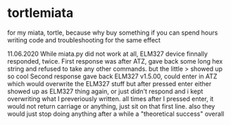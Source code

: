 # tortlemiata
for my miata, tortle, because why buy something if you can spend hours writing code and troubleshooting for the same effect

11.06.2020
While miata.py did not work at all, ELM327 device finnally responded, twice. 
First response was after ATZ, gave back some long hex string and refused to take any other commands. but the little > showed up so cool
Second response gave back ELM327 v1.5.00, could enter in ATZ which would overwrite the ELM327 stuff but after pressed enter either showed up as ELM327 thing again, or just didn't 
respond and i kept overwriting what I preveriously written.
all times after I pressed enter, it would not return carriage or anything, just sit on that first line. also they would just stop doing anything after a while
a "theoretical success" overall

